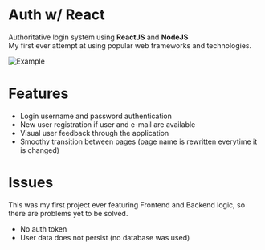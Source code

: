 # Auth w/ React
Authoritative login system using <b>ReactJS</b> and <b>NodeJS</b>
<br>My first ever attempt at using popular web frameworks and technologies.

![Example](https://i.imgur.com/9muhbNh.gif)

# Features

* Login username and password authentication
* New user registration if user and e-mail are available
* Visual user feedback through the application
* Smoothy transition between pages (page name is rewritten everytime it is changed)

# Issues

This was my first project ever featuring Frontend and Backend logic, so there are problems yet to be solved.

* No auth token
* User data does not persist (no database was used)
